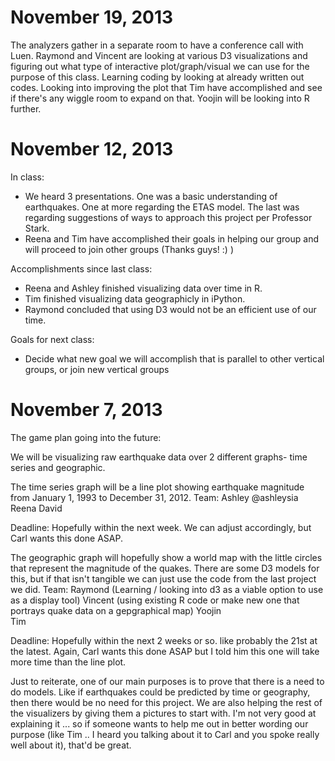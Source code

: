 November 19, 2013
================
The analyzers gather in a separate room to have a conference call with Luen.
Raymond and Vincent are looking at various D3 visualizations and figuring out what type of interactive plot/graph/visual
we can use for the purpose of this class. Learning coding by looking at already written out codes.
Looking into improving the plot that Tim have accomplished and see if there's any wiggle room to expand on that.
Yoojin will be looking into R further.

November 12, 2013
================
In class: 
* We heard 3 presentations. One was a basic understanding of earthquakes. One at more regarding the ETAS model. The last was regarding suggestions of ways to approach this project per Professor Stark.
* Reena and Tim have accomplished their goals in helping our group and will proceed to join other groups (Thanks guys! :) )

Accomplishments since last class:
* Reena and Ashley finished visualizing data over time in R.
* Tim finished visualizing data geographicly in iPython.
* Raymond concluded that using D3 would not be an efficient use of our time.

Goals for next class:
* Decide what new goal we will accomplish that is parallel to other vertical groups, or join new vertical groups


November 7, 2013
===============

The game plan going into the future: 

We will be visualizing raw earthquake data over 2 different graphs- time series and geographic.

The time series graph will be a line plot showing earthquake magnitude from January 1, 1993 to December 31, 2012. 
Team:
Ashley @ashleysia
Reena
David 

Deadline: Hopefully within the next week. We can adjust accordingly, but Carl wants this done ASAP. 

The geographic graph will hopefully show a world map with the little circles that represent the magnitude of the quakes. There are some D3 models for this, but if that isn't tangible we can just use the code from the last project we did.
Team:
Raymond  (Learning / looking into d3 as a viable option to use as a display tool) 
Vincent  (using existing R code or make new one that portrays quake data on a gepgraphical map) 
Yoojin  
Tim

Deadline: Hopefully within the next 2 weeks or so. like probably the 21st at the latest. Again, Carl wants this done ASAP but I told him this one will take more time than the line plot.

Just to reiterate, one of our main purposes is to prove that there is a need to do models. Like if earthquakes could be predicted by time or geography, then there would be no need for this project. We are also helping the rest of the visualizers by giving them a pictures to start with. I'm not very good at explaining it ... so if someone wants to help me out in better wording our purpose (like Tim .. I heard you talking about it to Carl and you spoke really well about it), that'd be great.
